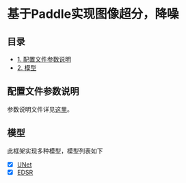 # 基于Paddle实现图像超分，降噪

## 目录
* [1. 配置文件参数说明](#配置文件参数说明)
* [2. 模型](#模型)

## 配置文件参数说明
参数说明文件详见[这里](./docs/configs_introduction.md)。

## 模型
此框架实现多种模型，模型列表如下
* [x] [UNet](./docs/denoise/UNET.md)
* [x] [EDSR](./docs/sr/EDSR.md)
